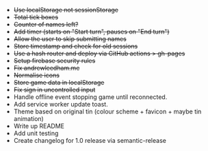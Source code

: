 - ~~Use localStorage not sessionStorage~~
- ~~Total tick boxes~~
- ~~Counter of names left?~~
- ~~Add timer (starts on "Start turn", pauses on "End turn")~~
- ~~Allow the user to skip submitting names~~
- ~~Store timestamp and check for old sessions~~
- ~~Use a hash router and deploy via GitHub actions > gh-pages~~
- ~~Setup firebase security rules~~
- ~~Fix andrewleedham.me~~
- ~~Normalise icons~~
- ~~Store game data in localStorage~~
- ~~Fix sign in uncontrolled input~~
- Handle offline event stopping game until reconnected.
- Add service worker update toast.
- Theme based on original tin (colour scheme + favicon + maybe tin animation)
- Write up README
- Add unit testing
- Create changelog for 1.0 release via semantic-release